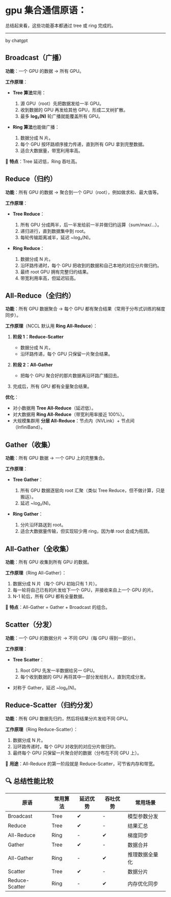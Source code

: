 # gpu 集合通信原语：

总结起来看，这些功能基本都通过 tree 或 ring 完成的。

---

by chatgpt

## Broadcast（广播）

**功能**：一个 GPU 的数据 → 所有 GPU。

**工作原理**：

* **Tree 算法**常用：

  1. 源 GPU（root）先把数据发给一半 GPU。
  2. 收到数据的 GPU 再发给其他 GPU，形成二叉树扩散。
  3. 最多 **log₂(N)** 轮广播就能覆盖所有 GPU。
* **Ring 算法**也能做广播：

  1. 数据分成 N 片。
  2. 每个 GPU 按环路顺序接力传递，直到所有 GPU 拿到完整数据。
  3. 适合大数据量，带宽利用率高。

📌 **特点**：Tree 延迟低，Ring 吞吐高。
 
## Reduce（归约）

**功能**：所有 GPU 的数据 → 聚合到一个 GPU（root），例如做求和、最大值等。

**工作原理**：

* **Tree Reduce**：

  1. 所有 GPU 分成两半，后一半发给前一半并做归约运算（sum/max/...）。
  2. 递归进行，直到数据集中到 root。
  3. 每轮传输距离减半，延迟 \~log₂(N)。
* **Ring Reduce**：

  1. 数据分成 N 片。
  2. 沿环路传递时，每个 GPU 把收到的数据和自己本地的对应分片做归约。
  3. 最终 root GPU 拥有完整归约结果。
  4. 带宽利用率高，但延迟较高。
 
## All-Reduce（全归约）

**功能**：所有 GPU 数据聚合 → 每个 GPU 都有聚合结果（常用于分布式训练的梯度同步）。

**工作原理**（NCCL 默认用 **Ring All-Reduce**）：

1. **阶段 1：Reduce-Scatter**

   * 数据分成 N 片。
   * 沿环路传递，每个 GPU 只保留一片聚合结果。
2. **阶段 2：All-Gather**

   * 把每个 GPU 聚合好的那片数据再沿环路广播回去。
3. 完成后，所有 GPU 都有全量聚合结果。

**优化**：

* 对小数据用 **Tree All-Reduce**（延迟低）。
* 对大数据用 **Ring All-Reduce**（带宽利用率接近 100%）。
* 大规模集群用 **分层 All-Reduce**：节点内（NVLink）+ 节点间（InfiniBand）。
 
## Gather（收集）

**功能**：所有 GPU 数据 → 一个 GPU 上的完整集合。

**工作原理**：

* **Tree Gather**：

  1. 所有 GPU 数据逐层向 root 汇聚（类似 Tree Reduce，但不做计算，只是搬运）。
  2. 延迟 \~log₂(N)。
* **Ring Gather**：

  1. 分片沿环路送到 root。
  2. 适合大数据量传输，但实现较少用 ring，因为单 root 会成为瓶颈。
 

## All-Gather（全收集）

**功能**：所有 GPU 收集到所有 GPU 的数据。

**工作原理**（Ring All-Gather）：

1. 数据分成 N 片（每个 GPU 初始只有 1 片）。
2. 每一轮将自己已有的片发给下一个 GPU，并接收来自上一个 GPU 的片。
3. N-1 轮后，所有 GPU 都有全量数据。

📌 **特点**：All-Gather = Gather + Broadcast 的组合。
 
## Scatter（分发）

**功能**：一个 GPU 的数据分片 → 不同 GPU（每 GPU 得到一部分）。

**工作原理**：

* **Tree Scatter**：

  1. Root GPU 先发一半数据给另一 GPU。
  2. 每个收到数据的 GPU 再将其中一部分发给别人，直到完成分发。
* 对称于 Gather，延迟 \~log₂(N)。
 
## Reduce-Scatter（归约分发）

**功能**：所有 GPU 数据先归约，然后将结果分片发给不同 GPU。

**工作原理**（Ring Reduce-Scatter）：

1. 数据分成 N 片。
2. 沿环路传递时，每个 GPU 对收到的对应分片做归约。
3. 最终每个 GPU 只保留一片聚合好的数据（分布在不同 GPU 上）。

📌 **用途**：All-Reduce 的第一阶段就是 Reduce-Scatter，可节省内存和带宽。
 

## 🔍 总结性能比较

| 原语             | 常用算法 | 延迟优势 | 吞吐优势 | 常用场景    |
| -------------- | ---- | ---- | ---- | ------- |
| Broadcast      | Tree | ✔    | -    | 模型参数分发  |
| Reduce         | Tree | ✔    | -    | 结果汇总    |
| All-Reduce     | Ring | -    | ✔    | 梯度同步    |
| Gather         | Tree | ✔    | -    | 数据合并    |
| All-Gather     | Ring | -    | ✔    | 推理数据全量化 |
| Scatter        | Tree | ✔    | -    | 数据分片    |
| Reduce-Scatter | Ring | -    | ✔    | 内存优化同步  |
